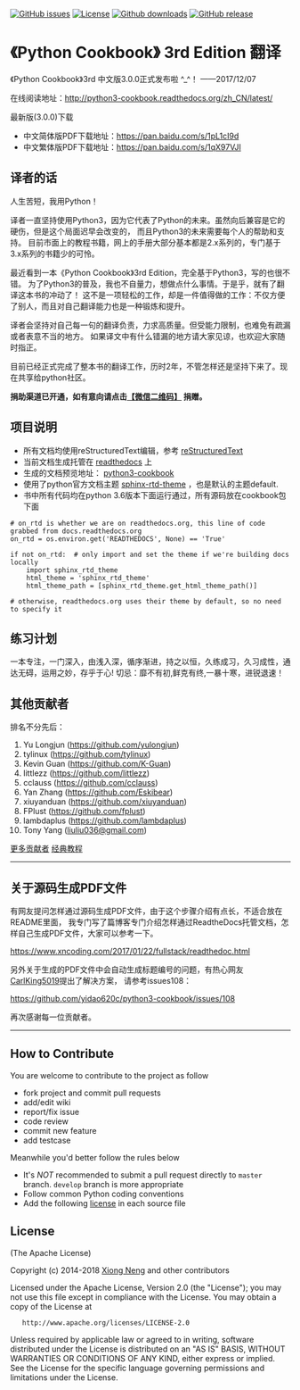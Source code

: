 
[![GitHub issues](https://img.shields.io/github/issues/yidao620c/python3-cookbook.svg)](https://github.com/yidao620c/python3-cookbook/issues)
[![License][licensesvg]][license]
[![Github downloads](https://img.shields.io/github/downloads/yidao620c/python3-cookbook/total.svg)](https://github.com/yidao620c/python3-cookbook/releases/latest)
[![GitHub release](https://img.shields.io/github/release/yidao620c/python3-cookbook.svg)](https://github.com/yidao620c/python3-cookbook/releases)


# 《Python Cookbook》 3rd Edition 翻译 

《Python Cookbook》3rd 中文版3.0.0正式发布啦 ^_^！ ——2017/12/07

在线阅读地址：<http://python3-cookbook.readthedocs.org/zh_CN/latest/>

最新版(3.0.0)下载

* 中文简体版PDF下载地址：<https://pan.baidu.com/s/1pL1cI9d>
* 中文繁体版PDF下载地址：<https://pan.baidu.com/s/1qX97VJI>


## 译者的话

人生苦短，我用Python！

译者一直坚持使用Python3，因为它代表了Python的未来。虽然向后兼容是它的硬伤，但是这个局面迟早会改变的，
而且Python3的未来需要每个人的帮助和支持。
目前市面上的教程书籍，网上的手册大部分基本都是2.x系列的，专门基于3.x系列的书籍少的可怜。

最近看到一本《Python Cookbook》3rd Edition，完全基于Python3，写的也很不错。
为了Python3的普及，我也不自量力，想做点什么事情。于是乎，就有了翻译这本书的冲动了！
这不是一项轻松的工作，却是一件值得做的工作：不仅方便了别人，而且对自己翻译能力也是一种锻炼和提升。

译者会坚持对自己每一句的翻译负责，力求高质量。但受能力限制，也难免有疏漏或者表意不当的地方。
如果译文中有什么错漏的地方请大家见谅，也欢迎大家随时指正。

目前已经正式完成了整本书的翻译工作，历时2年，不管怎样还是坚持下来了。现在共享给python社区。

**捐助渠道已开通，如有意向请点击[【微信二维码】](qcode.jpg) 捐赠。**


## 项目说明

* 所有文档均使用reStructuredText编辑，参考 [reStructuredText](http://docutils.sourceforge.net/docs/user/rst/quickref.html)
* 当前文档生成托管在 [readthedocs](https://readthedocs.org/) 上
* 生成的文档预览地址： [python3-cookbook](http://python3-cookbook.readthedocs.org/zh_CN/latest/)
* 使用了python官方文档主题 [sphinx-rtd-theme](https://github.com/snide/sphinx_rtd_theme) ，也是默认的主题default.
* 书中所有代码均在python 3.6版本下面运行通过，所有源码放在cookbook包下面

```
# on_rtd is whether we are on readthedocs.org, this line of code grabbed from docs.readthedocs.org
on_rtd = os.environ.get('READTHEDOCS', None) == 'True'

if not on_rtd:  # only import and set the theme if we're building docs locally
    import sphinx_rtd_theme
    html_theme = 'sphinx_rtd_theme'
    html_theme_path = [sphinx_rtd_theme.get_html_theme_path()]

# otherwise, readthedocs.org uses their theme by default, so no need to specify it
```
## 练习计划

一本专注，一门深入，由浅入深，循序渐进，持之以恒，久练成习，久习成性，通达无碍，运用之妙，存乎于心!
切忌：靡不有初,鲜克有终,一暴十寒，进锐退速！

## 其他贡献者

排名不分先后：

1. Yu Longjun (https://github.com/yulongjun)
1. tylinux (https://github.com/tylinux)
1. Kevin Guan (https://github.com/K-Guan)
1. littlezz (https://github.com/littlezz)
1. cclauss (https://github.com/cclauss)
1. Yan Zhang (https://github.com/Eskibear)
1. xiuyanduan (https://github.com/xiuyanduan)
1. FPlust (https://github.com/fplust)
1. lambdaplus (https://github.com/lambdaplus)
1. Tony Yang (liuliu036@gmail.com)

[更多贡献者](https://github.com/yidao620c/python3-cookbook/graphs/contributors)
[经典教程](https://www.liaoxuefeng.com/)

-----------------------------------------------------

## 关于源码生成PDF文件

有网友提问怎样通过源码生成PDF文件，由于这个步骤介绍有点长，不适合放在README里面，
我专门写了篇博客专门介绍怎样通过ReadtheDocs托管文档，怎样自己生成PDF文件，大家可以参考一下。

<https://www.xncoding.com/2017/01/22/fullstack/readthedoc.html>

另外关于生成的PDF文件中会自动生成标题编号的问题，有热心网友 [CarlKing5019](https://github.com/CarlKing5019)提出了解决方案，
请参考issues108：

<https://github.com/yidao620c/python3-cookbook/issues/108>

再次感谢每一位贡献者。

-----------------------------------------------------

## How to Contribute

You are welcome to contribute to the project as follow

* fork project and commit pull requests
* add/edit wiki
* report/fix issue
* code review
* commit new feature
* add testcase

Meanwhile you'd better follow the rules below

* It's *NOT* recommended to submit a pull request directly to `master` branch. `develop` branch is more appropriate
* Follow common Python coding conventions
* Add the following [license] in each source file

## License

(The Apache License)

Copyright (c) 2014-2018 [Xiong Neng](<https://www.xncoding.com/>) and other contributors

Licensed under the Apache License, Version 2.0 (the "License"); 
you may not use this file except in compliance with the License. You may obtain a copy of the License at

       http://www.apache.org/licenses/LICENSE-2.0

Unless required by applicable law or agreed to in writing, 
software distributed under the License is distributed on an "AS IS" BASIS, 
WITHOUT WARRANTIES OR CONDITIONS OF ANY KIND, either express or implied. 
See the License for the specific language governing permissions and limitations under the License.


[licensesvg]: https://img.shields.io/hexpm/l/plug.svg
[license]: http://www.apache.org/licenses/LICENSE-2.0
